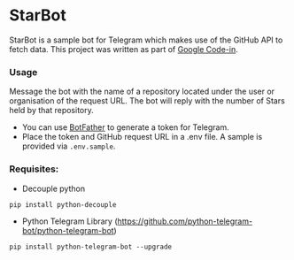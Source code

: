 # StarBot
StarBot is a sample bot for Telegram which makes use of the GitHub API to fetch data. This project was written as part of [Google Code-in](https://codein.withgoogle.com/).

### Usage
Message the bot with the name of a repository located under the user or organisation of the request URL. The bot will reply with the number of Stars held by that repository.

 - You can use [BotFather](https://telegram.me/BotFather) to generate a token for Telegram.
 - Place the token and GitHub request URL in a .env file. A sample is provided via `.env.sample`.
 
 ### Requisites:
 - Decouple python
```
pip install python-decouple
```
- Python Telegram Library (https://github.com/python-telegram-bot/python-telegram-bot) 
```
pip install python-telegram-bot --upgrade
```
